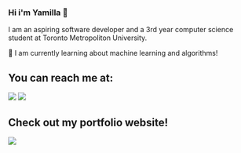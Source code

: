 ### Hi i'm Yamilla 👋

I am an aspiring software developer and a 3rd year computer science student at Toronto Metropoliton University.

🌱 I am currently learning about machine learning and algorithms!

## You can reach me at:
<div class="badge">
  <a href="https://www.linkedin.com/in/yamilla-prodhan-320360202/"><img src="https://img.shields.io/badge/LinkedIn-blue?style=for-the-badge&logo=linkedin&logoColor=white"></a>
  <a href= "mailto:"yamillaprodhan1010@gmail.com""><img src="https://img.shields.io/badge/Gmail-red?style=for-the-badge&logo=Gmail&logoColor=white"></a>
</div>

## Check out my portfolio website!
<div>
  <a href="https://yamillaprodhan.netlify.app/"><img src="https://img.shields.io/badge/Yamilla Prodhan-lightblue?style=for-the-badge&logo=netlify&logoColor=white"></a>
</div>
